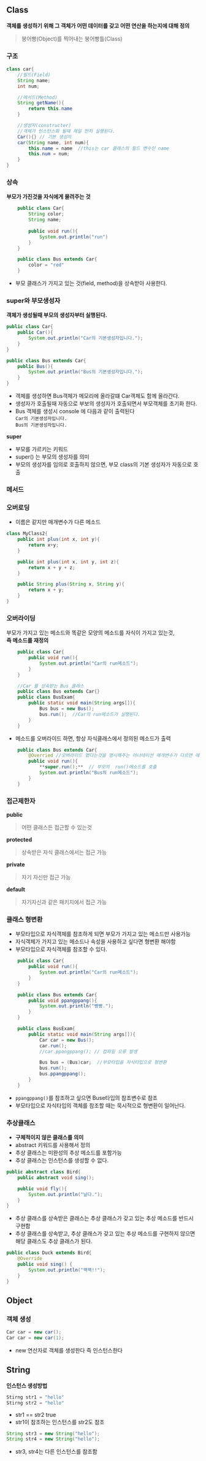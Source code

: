 ## Class
**객체를 생성하기 위해 그 객체가 어떤 데이터를 갖고 어떤 연산을 하는지에 대해 정의**    
> 붕어빵(Object)를 찍어내는 붕어빵틀(Class)
### 구조
```java
class car{
    //필드(Field)
    String name;
    int num;

    //메서드(Method)
    String getName(){
        return this.name
    }

    //생성자(constructer)
    //객체가 인스턴스화 될때 제일 먼저 실행된다.
    Car(){} // 기본 생성자
    car(String name, int num){
        this.name = name  //this는 car 클래스의 필드 변수인 name
        this.num = num;
    }
}
```
### 상속
**부모가 가진것을 자식에게 물려주는 것**
```java
    public class Car{
        String color;
        String name;
        
        public void run(){
            System.out.println("run")
        }
    }

    public class Bus extends Car{
        color = "red"
    }
```
- 부모 클래스가 가지고 있는 것(field, method)을 상속받아 사용한다.
### super와 부모생성자
**객체가 생성될때 부모의 생성자부터 실행된다.**
```java
public class Car{
    public Car(){
        System.out.println("Car의 기본생성자입니다.");
    }
}

public class Bus extends Car{
    public Bus(){
        System.out.println("Bus의 기본생성자입니다.");
    }
}
```
- 객체를 생성하면 Bus객체가 메모리에 올라갈떄 Car객체도 함께 올라간다.
- 생성자가 호출될때 자동으로 부보의 생성자가 호출되면서 부모객체를 초기화 한다. 
- Bus 객체를 생성시 console 에 다음과 같이 출력된다  
    ``Car의 기본생성자입니다.``   
    ``Bus의 기본생성자입니다.``

**super**
- 부모를 가르키는 키워드
- super() 는 부모의 생성자를 의미
- 부모의 생성자를 임의로 호출하지 않으면, 부모 class의 기본 생성자가 자동으로 호출

### 메서드
### **오버로딩**
- 이름은 같지만 매개변수가 다른 메소드
```java
class MyClass2{
    public int plus(int x, int y){
        return x+y;
    }

    public int plus(int x, int y, int z){
        return x + y + z;
    }

    public String plus(String x, String y){
        return x + y;
    }
}
```
### **오버라이딩**  
부모가 가지고 있는 메소드와 똑같은 모양의 메소드를 자식이 가지고 있는것,   
**즉 메소드를 재정의**
```java
    public class Car{
        public void run(){
            System.out.println("Car의 run메소드");
        }
    }

    //Car 를 상속받는 Bus 클래스 
    public class Bus extends Car{}
    public class BusExam{
        public static void main(String args[]){
            Bus bus = new Bus();
            bus.run();  //Car의 run메소드가 실행된다. 
        }
    }
```
- 메소드를 오버라이드 하면, 항상 자식클래스에서 정의된 메소드가 출력
```java
    public class Bus extends Car{
        @Overried //오버라이드 했다는것을 명시해주는 어너테이션 매개변수가 다르면 에러표시
        public void run(){
            **super.run();**  // 부모의  run()메소드를 호출 
            System.out.println("Bus의 run메소드");
        }
    }
```

### 접근제한자
**public**
>어떤 클래스든 접근할 수 있는것

**protected**
>상속받은 자식 클래스에서는 접근 가능

**private**
>자기 자신만 접근 가능

**default**
>자기자신과 같은 패키지에서 접근 가능

### 클래스 형변환
- 부모타입으로 자식객체를 참조하게 되면 부모가 가지고 있는 메소드만 사용가능
- 자식객체가 가지고 있는 메소드나 속성을 사용하고 싶다면 형변환 해야함
- 부모타입으로 자식객체를 참조할 수 있다.
```java
    public class Car{
        public void run(){
            System.out.println("Car의 run메소드");
        }
    }

    public class Bus extends Car{
        public void ppangppang(){
            System.out.println("빵빵.");
        }   
    }

    public class BusExam{
        public static void main(String args[]){
            Car car = new Bus();
            car.run();
            //car.ppangppang(); // 컴파일 오류 발생

            Bus bus = (Bus)car;  //부모타입을 자식타입으로 형변환 
            bus.run();
            bus.ppangppang();
        }
    }
```
- ``ppangppang()``를 참조하고 싶으면 Buse타입의 참조변수로 참조
- 부모타입으로 자식타입의 객체를 참조할 때는 묵시적으로 형변환이 일어난다.
### 추상클래스
- **구체적이지 않은 클래스를 의미**
- abstract 키워드를 사용해서 정의
- 추상 클래스는 미완성의 추상 메소드를 포함가능
- 추상 클래스는 인스턴스를 생성할 수 없다.
```java
public abstract class Bird{
    public abstract void sing();

    public void fly(){
        System.out.println("날다.");
    }
}
```
- 추상 클래스를 상속받은 클래스는 추상 클래스가 갖고 있는 추상 메소드를 반드시 구현함
- 추상 클래스를 상속받고, 추상 클래스가 갖고 있는 추상 메소드를 구현하지 않으면 해당 클래스도 추상 클래스가 된다.
```java
public class Duck extends Bird{
    @Override
    public void sing() {
        System.out.println("꽥꽥!!");
    }
}
```

## Object
### 객체 생성
```java
Car car = new car();
Car car = new car(1);
```
- new 연산자로 객체를 생성한다 즉 인스턴스한다

## String
**인스턴스 생성방법**
```java
Stirng str1 = "hello"
Stirng str2 = "hello"
```
- str1 == str2 true
- str1이 참조하는 인스턴스를 str2도 참조
```java
String str3 = new String("hello");
String str4 = new String("hello");
```
- str3, str4는 다른 인스턴스를 참조함